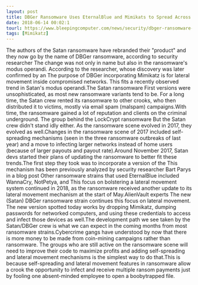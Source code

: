```yaml
---
layout: post
title: DBGer Ransomware Uses EternalBlue and Mimikats to Spread Across Networks
date: 2018-06-14 00:02:1
tourl: https://www.bleepingcomputer.com/news/security/dbger-ransomware-uses-eternalblue-and-mimikats-to-spread-across-networks/
tags: [Mimikatz]
---
```

The authors of the Satan ransomware have rebranded their "product" and they now go by the name of DBGer ransomware, according to security researcher The change was not only in name but also in the ransomware's modus operandi. According to the researcher, whose discovery was later confirmed by an The purpose of DBGer incorporating Mimikatz is for lateral movement inside compromised networks. This fits a recently observed trend in Satan's modus operandi.The Satan ransomware First versions were unsophisticated, as most new ransomware variants tend to be. For a long time, the Satan crew rented its ransomware to other crooks, who then distributed it to victims, mostly via email spam (malspam) campaigns.With time, the ransomware gained a lot of reputation and clients on the criminal underground. The group behind the LockCrypt ransomware But the Satan crew didn't stand idly either. As the ransomware scene evolved in 2017, they evolved as well.Changes in the ransomware scene of 2017 included self-spreading mechanisms (seen in the three ransomware outbreaks of last year) and a move to infecting larger networks instead of home users (because of larger payouts and payout rate).Around November 2017, Satan devs started their plans of updating the ransomware to better fit these trends.The first step they took was to incorporate a version of the This mechanism has been previously analyzed by security researcher Bart Parys in a blog post Other ransomware strains that used EternalBlue included WannaCry, NotPetya, and This focus on bolstering a lateral movement system continued in 2018, as the ransomware received another update to its lateral movement mechanism at the start of May.AlienVault experts The new (Satan) DBGer ransomware strain continues this focus on lateral movement. The new version spotted today works by dropping Mimikatz, dumping passwords for networked computers, and using these credentials to access and infect those devices as well.The development path we see taken by the Satan/DBGer crew is what we can expect in the coming months from most ransomware strains.Cybercrime gangs have understood by now that there is more money to be made from coin-mining campaigns rather than ransomware. The groups who are still active on the ransomware scene will need to improve their code to maximize profits and adding self-spreading and lateral movement mechanisms is the simplest way to do that.This is because self-spreading and lateral movement features in ransomware allow a crook the opportunity to infect and receive multiple ransom payments just by fooling one absent-minded employee to open a boobytrapped file.